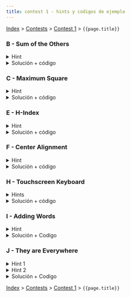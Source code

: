 ```yaml
---
title: contest 1 - hints y códigos de ejemplo
---
```


[Index](../index) > [Contests](../contests) > [Contest 1](../contests#contest-1) > ```{{page.title}}```

### B - Sum of the Others
<details> 
  <summary>Hint</summary>
  Problema bien fácil de implementación
</details>
<details> 
  <summary>Solución + código</summary>
  Al sumar todos los números en una linea podemos obtener la suma de los numeros que deberían estar a la izquierda del signo =, más el resultado de sumarlos, es decir al sumar obtenemos el doble del número que buscamos, basta dividir por dos este número.
  <a href="https://github.com/BenjaminRubio/CompetitiveProgramming/blob/master/Problems/Kattis/SumOfTheOthers.py">Solución ejemplo (Python)</a>,  <a href="https://github.com/BenjaminRubio/CompetitiveProgramming/blob/master/Problems/Kattis/SumOfTheOthers.cpp">Solución ejemplo (C++)</a>
</details>

### C - Maximum Square
<details> 
  <summary>Hint</summary>
  Si se fijan, para tener un cuadrado de NxN es necesario tener al menor N tablas de al menos N de largo
</details>
<details> 
  <summary>Solución + código</summary>
  Una estrategia óptima es tener los largos de las tablas ordenados de mayor a menor, de esta forma si recorremos el arreglo ordenado se tendrá que en el momento en que la cantidad de tablas restantes sea menor o igual al tamaño de la tabla siguiente ese será el largo del cuadrado óptimo (Si no lo fuera deberían haber más que esa cantidad de tablas con tamaño mayor, lo cual no es posible porque tenemos las tablas ordenadas).
  <a href="https://github.com/BenjaminRubio/CompetitiveProgramming/blob/master/Problems/Codeforces/MaximumSquare.py">Solución ejemplo (Python)</a>,  <a href="https://github.com/BenjaminRubio/CompetitiveProgramming/blob/master/Problems/Codeforces/MaximumSquare.cpp">Solución ejemplo (C++)</a>
</details>

### E - H-Index
<details> 
  <summary>Hint</summary>
  Este problema es similar al de Maximum square. Notar que el H-Index no necesariamente se encuentra entre los números entregados, por ejemplo, para el caso 7 5 1 el resultado sería 2.
</details>
<details> 
  <summary>Solución + código</summary>
  Una estrategia es en primer lugar ordenar las citaciones de mayor a menor en un arreglo c, de esta forma si nos fijamos en un índice específico del arreglo ordenado, digamos i (empezando de 0), sabemos que si c[i] < (i + 1) hay al menos c[i] documentos con al menos c[i] citaciones, y por otro lado si (i + 1) < c[i] hay al menos (i + 1) documentos con al menos (i + 1) citaciones. Así si guardamos el menor entre c[i] y (i + 1) para cada índice y de todos estos valores guardamos el mayor, tendremos el H buscado.
  <a href="https://github.com/BenjaminRubio/CompetitiveProgramming/blob/master/Problems/Kattis/H-Index.py">Solución ejemplo (Python)</a>,  <a href="https://github.com/BenjaminRubio/CompetitiveProgramming/blob/master/Problems/Kattis/H-Index.cpp">Solución ejemplo (C++)</a>
</details>

### F - Center Alignment
<details> 
   <summary>Hint</summary>
   Problema bien fácil de implementación
</details>
<details>
   <summary>Solución + código</summary>
   Básicamente hay que leer todas las líneas primero, calcular el ancho máximo, y luego iterar sobre las líneas calculando el whitespace con el que hay que rellenar, y si no es divisible por 2 ir alternando entre dejar uno menos a la izquierda y derecha (se puede usar una variable booleana). <a href="https://github.com/PabloMessina/Competitive-Programming-Material/blob/master/Solved%20problems/Codeforces/5B_CenterAlignment.py">Solución ejemplo (Python)</a>,  <a href="https://github.com/PabloMessina/Competitive-Programming-Material/blob/master/Solved%20problems/Codeforces/5B_CenterAlignment.cpp">Solución ejemplo (C++)</a>.
</details>

### H - Touchscreen Keyboard
<details> 
   <summary>Hints</summary>
   No tiene mucha ciencia, básicamente la dificultad están en saber implementarlo bien.
</details>
<details> 
  <summary>Solución + código</summary>
   Como primer paso podemos precomputar la fila y la columna de cada letra del alfabeto. Por ejemplo la letra 'q' tiene fila 0 y columna 0, mientras que la letra 'f' tiene fila 1 y columna 3. Después es fácil definir una función para calcular la distancia entre 2 strings: iteramos sobre los caracteres de forma sincronizada y calculamos la distancia manhattan entre sus posiciones (abs(fila1 - fila2) + abs(col1 - col2)) y las sumamos. Después es cosa de leer los strings del input, armar una lista de pares (distancia, palabra), ordenarlos lexicográficamente y al final imprimir. <a href="https://github.com/PabloMessina/Competitive-Programming-Material/blob/master/Solved%20problems/kattis/TouchscreenKeyboard.cpp">Código de ejemplo</a>
</details>

### I - Adding Words
<details>
  <summary> Hint </summary>
  No tiene mucha ciencia, básicamente hay que implementar las operaciones que piden. Pero hay que tener cuidado con un caso borde: cuando una variable es redefinida, ¿qué pasa con el valor antiguo que era apuntado por esa variable?
</details>
<details>
  <summary> Solución + Codigo </summary>
  Podemos guardar las variables y sus definiciones con diccionarios / maps, uno que mapee de variable a valor y otro de valor a variable. El caso borde mencionado en el hint básicamente se traduce en que al redefinir una variable, antes de redefinirla tenemos que buscar su valor antiguo y borrarlo del diccionario que mapea de valor a variable (o si no nos va a quedar un valor obsoleto que ya no es apuntado por ninguna variable). El resto es detalles de implementación. <a href="https://github.com/PabloMessina/Competitive-Programming-Material/blob/master/Solved%20problems/kattis/AddingWords.py">Solución ejemplo (Python)</a>, <a href="https://github.com/PabloMessina/Competitive-Programming-Material/blob/master/Solved%20problems/kattis/AddingWords.cpp">Solución ejemplo (C++)</a>
</details>

### J - They are Everywhere
<details>
  <summary>Hint 1</summary>
  Básicamente tenemos una lista de letras. Ahora, pensemos en la sublista que va desde i hasta j (en Python, L[i:j+1]). ¿Cómo podemos averiguar rápidamente si es que la letra 'A' aparece en L[i:j+1]? ... piénsalo un poco antes de seguir leyendo, pero aquí un spoiler de cómo se puede hacer: como son 52 letras ('a' - 'z' y 'A' - 'Z'), podemos definir 52 arreglos del mismo largo que nuestro arreglo de letras, es decir podemos definir una matriz counts[52][largo_arreglo_letras]. Entonces, supongamos que la letra 'A' tiene índice 26, podemos hacer que counts[26][i] = la cantidad de veces que 'A' está presente en L desde la posición 0 hasta la posición i. Notar que counts[26][i] = counts[26][i-1] si L[i] no es 'A' y counts[26][i] = counts[26][i-1] + 1 si L[i] es 'A' (o sea, si en esta posición aparece 'A', le sumo 1 al contandor, y si no aparece, el contador sigue igual). Podemos hacer eso para las 52 letras. Luego es fácil saber si 'A' está presente o no entre i y j. ¿Cuántas veces aparece 'A' en ese rango? Respuesta: counts[26][j] - counts[26][i-1] (** hay que tener cuidado con el caso borde en que i justo es 0, para no salirnos del arreglo).
</details>
<details>
  <summary>Hint 2</summary>
  Supongamos que estamos parados en la posición i y nos pregunamos: ¿cuál es el primer j (j >= i) hacia la derecha a partir del cual se cumple que todas las letras aparecen entre i y j? Notar que si sabemos esa respuesta para cada i (desde 0 hasta n-1), nos quedamos con el mínimo entre todas las respuestas y ese es la respuesta al problema original, ¿verdad? Hay un detalle: la forma ingenua de hacer esto sería con 2 fors anidados, lo cual nos da una complejidad cuadrática O(n^2) y eso nos daría TLE. ¿Se puede hacer más eficiente?
</details>
<details>
  <summary>Solución + Codigo</summary>
  Precomputamos la matriz indicada por el hint 1 y luego para encontrar la respuesta al problema usamos la técnica de 2 punteros o "two pointers": tenemos un puntero i que marca el inicio del intervalo y un puntero j que marca el fin del intervalo. Tanto el i como el j siempre avanzan (ninguno retrocede, por eso la técnica es lineal, no cuadrática). Partimos con i = j = 0. Dados un i y un j fijos, saber si están todos los pokemones en el intervalo es fácil: iteramos sobre todos los pokemones que nos interesan (a lo más 52) y chequeamos si todos los contadores son positivos en el intervalo (revisar hint 1). Mientras no se cumpla la condición, avanzamos el j hacia la derecha hasta la condición se cumpla por primera vez (y ahí encontramos el óptimo para este i en específico). Luego avanzamos el i uno a la derecha. La pregunta es, ¿qué hacemos con el j ahora? Notar que no tiene sentido hacer retroceder el j: si hubiera un j más a la izquierda que le sirva al i+1, con mayor razón le habría servido al i anterior y por lo tanto el j no estaría parado donde está parado ahora. Por eso repetimos lo mismo de antes y el j nunca retrocede. La respuesta es el mínimo entre las respuestas de todos los i's. <a href="https://github.com/PabloMessina/Competitive-Programming-Material/blob/master/Solved%20problems/Codeforces/701C_TheyAreEverywhere.cpp">Código de ejemplo</a>
</details>

<!-- <details> 
  <summary>Hint</summary>   
</details>
<details> 
  <summary>Solución + código</summary>
  <a href="">Código de ejemplo</a>
</details> -->

[Index](../index) > [Contests](../contests) > [Contest 1](../contests#contest-1) > ```{{page.title}}```
